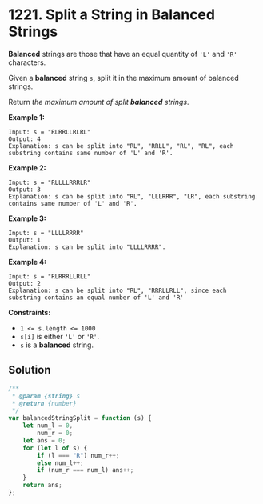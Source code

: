 # 1221. Split a String in Balanced Strings

**Balanced** strings are those that have an equal quantity of `'L'` and `'R'` characters.

Given a **balanced** string `s`, split it in the maximum amount of balanced strings.

Return _the maximum amount of split **balanced** strings_.

**Example 1:**

```
Input: s = "RLRRLLRLRL"
Output: 4
Explanation: s can be split into "RL", "RRLL", "RL", "RL", each substring contains same number of 'L' and 'R'.
```

**Example 2:**

```
Input: s = "RLLLLRRRLR"
Output: 3
Explanation: s can be split into "RL", "LLLRRR", "LR", each substring contains same number of 'L' and 'R'.
```

**Example 3:**

```
Input: s = "LLLLRRRR"
Output: 1
Explanation: s can be split into "LLLLRRRR".
```

**Example 4:**

```
Input: s = "RLRRRLLRLL"
Output: 2
Explanation: s can be split into "RL", "RRRLLRLL", since each substring contains an equal number of 'L' and 'R'
```

**Constraints:**

-   `1 <= s.length <= 1000`
-   `s[i]` is either `'L'` or `'R'`.
-   `s` is a **balanced** string.

## Solution

```javascript
/**
 * @param {string} s
 * @return {number}
 */
var balancedStringSplit = function (s) {
    let num_l = 0,
        num_r = 0;
    let ans = 0;
    for (let l of s) {
        if (l === "R") num_r++;
        else num_l++;
        if (num_r === num_l) ans++;
    }
    return ans;
};
```
